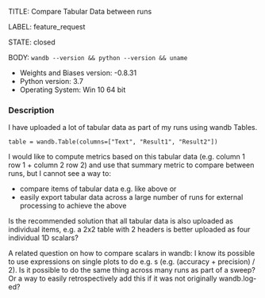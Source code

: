 TITLE:
Compare Tabular Data between runs

LABEL:
feature_request

STATE:
closed

BODY:
`wandb --version && python --version && uname`

* Weights and Biases version: -0.8.31 
* Python version: 3.7
* Operating System: Win 10 64 bit

### Description

I have uploaded a lot of tabular data as part of my runs using wandb Tables. 

`table = wandb.Table(columns=["Text", "Result1", "Result2"])`

I would like to compute metrics based on this tabular data (e.g. column 1 row 1 + column 2 row 2) and use that summary metric to compare between runs, but I cannot see a way to:

* compare items of tabular data e.g. like above or
* easily export tabular data across a large number of runs for external processing to achieve the above

Is the recommended solution that all tabular data is also uploaded as individual items, e.g. a 2x2 table with 2 headers is better uploaded as four individual 1D scalars?

A related question on how to compare scalars in wandb: I know its possible to use expressions on single plots to do e.g. s (e.g. (accuracy + precision) / 2). Is it possible to do the same thing across many runs as part of a sweep? Or a way to easily retrospectively add this if it was not originally wandb.log-ed?


